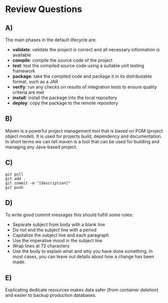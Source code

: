

# Review Questions

## A)

The main phases in the default lifecycle are:

* **validate**: validate the project is correct and all necessary information is available
* **compile**: compile the source code of the project
* **test**: test the compiled source code using a suitable unit testing framework
* **package**: take the compiled code and package it in its distributable format, such as a JAR
* **verify**: run any checks on results of integration tests to ensure quality criteria are met
* **install**: install the package into the local repository
* **deploy**: copy the package to the remote repository

## B)

Maven is a powerful project management tool that is based on POM (project object model). It is used for projects build, dependency and documentation. In short terms we can tell maven is a tool that can be used for building and managing any Java-based project.

## C)

```
git pull
git add .
git commit -m "[description]" 
git push
```

## D)

To write good commit messages this should fulfill some rules:

* Separate subject from body with a blank line
* Do not end the subject line with a period
* Capitalize the subject line and each paragraph
* Use the imperative mood in the subject line
* Wrap lines at 72 characters
* Use the body to explain what and why you have done something. In most cases, you can leave out details about how a change has been made.

## E)

Explicating dedicate resources makes data safer (from container deletion) and easier to backup production databases.
